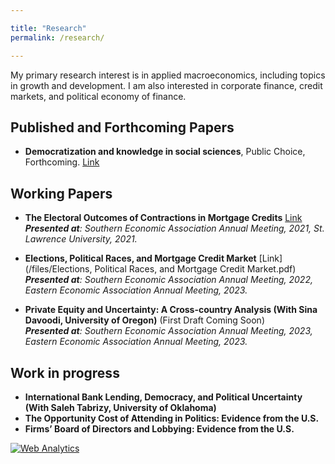 ```yaml
---

title: "Research"
permalink: /research/

---
```

My primary research interest is in applied macroeconomics, including topics in growth and development. I am also interested in corporate finance, credit markets, and political economy of finance.



## Published and Forthcoming Papers
- **Democratization and knowledge in social sciences**, Public Choice, Forthcoming. [Link](https://link.springer.com/article/10.1007/s11127-024-01181-1)  
   


## Working Papers
- **The Electoral Outcomes of Contractions in Mortgage Credits** [Link](/files/Elections1.pdf)  
***Presented at**: Southern Economic Association Annual Meeting, 2021, St. Lawrence University, 2021.*

- **Elections, Political Races, and Mortgage Credit Market** [Link](/files/Elections, Political Races, and Mortgage Credit Market.pdf)
***Presented at**: Southern Economic Association Annual Meeting, 2022, Eastern Economic Association Annual Meeting, 2023.*

- **Private Equity and Uncertainty: A Cross-country Analysis (With Sina Davoodi, University of Oregon)** (First Draft Coming Soon)  
***Presented at**: Southern Economic Association Annual Meeting, 2023, Eastern Economic Association Annual Meeting, 2023.*

## Work in progress
- **International Bank Lending, Democracy, and Political Uncertainty (With Saleh Tabrizy, University of Oklahoma)**  
- **The Opportunity Cost of Attending in Politics: Evidence from the U.S.**
- **Firms’ Board of Directors and Lobbying: Evidence from the U.S.**
<!-- Default Statcounter code for Job https://amirtayebi.github.io/ -->
<script type="text/javascript">
var sc_project=12683518; 
var sc_invisible=1; 
var sc_security="bc9b252d"; 
</script>
<script type="text/javascript"
src="https://www.statcounter.com/counter/counter.js" async></script>
<noscript><div class="statcounter"><a title="Web Analytics"
href="https://statcounter.com/" target="_blank"><img class="statcounter"
src="https://c.statcounter.com/12683518/0/bc9b252d/1/" alt="Web Analytics"
referrerPolicy="no-referrer-when-downgrade"></a></div></noscript>
<!-- End of Statcounter Code -->
